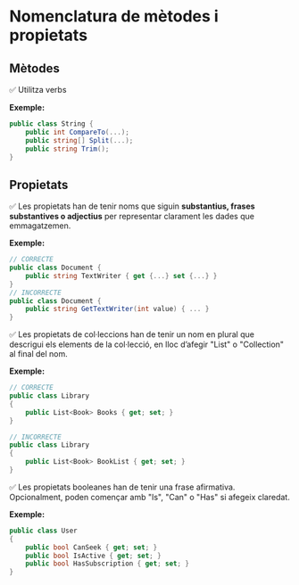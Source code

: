 # Nomenclatura de mètodes i propietats

## Mètodes

✅ Utilitza verbs 

**Exemple:**
```csharp
public class String {
    public int CompareTo(...);
    public string[] Split(...);
    public string Trim();
}
```

## Propietats

✅ Les propietats han de tenir noms que siguin **substantius, frases substantives o adjectius** per representar clarament les dades que emmagatzemen.

**Exemple:**
```csharp
// CORRECTE
public class Document {
    public string TextWriter { get {...} set {...} } 
} 
// INCORRECTE
public class Document {
    public string GetTextWriter(int value) { ... }
}
```

✅ Les propietats de col·leccions han de tenir un nom en plural que descrigui els elements de la col·lecció, en lloc d’afegir "List" o "Collection" al final del nom.

**Exemple:**
```csharp
// CORRECTE
public class Library
{
    public List<Book> Books { get; set; }
}

// INCORRECTE
public class Library
{
    public List<Book> BookList { get; set; }
}
```

✅ Les propietats booleanes han de tenir una frase afirmativa. Opcionalment, poden començar amb "Is", "Can" o "Has" si afegeix claredat.

**Exemple:**
```csharp
public class User
{
    public bool CanSeek { get; set; }   
    public bool IsActive { get; set; }  
    public bool HasSubscription { get; set; } 
}
```

